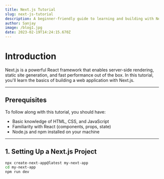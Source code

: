 ```yaml
---
title: Next.js Tutorial
slug: next-js-tutorial
description: A beginner-friendly guide to learning and building with Next.js, covering routing, pages, styling, data fetching, and deployment.
author: Sanjay
image: /blog1.jpg
date: 2023-02-19T14:24:15.670Z
---
```


# Introduction

Next.js is a powerful React framework that enables server-side rendering, static site generation, and fast performance out of the box. In this tutorial, you'll learn the basics of building a web application with Next.js.

---

## Prerequisites

To follow along with this tutorial, you should have:

- Basic knowledge of HTML, CSS, and JavaScript
- Familiarity with React (components, props, state)
- Node.js and npm installed on your machine

---

## 1. Setting Up a Next.js Project

```bash
npx create-next-app@latest my-next-app
cd my-next-app
npm run dev
```
